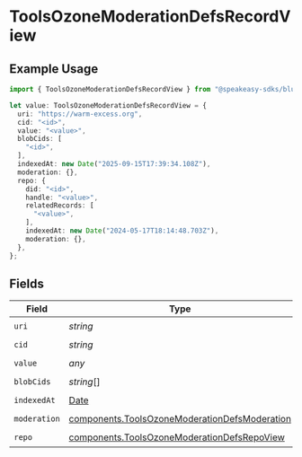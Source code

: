 # ToolsOzoneModerationDefsRecordView

## Example Usage

```typescript
import { ToolsOzoneModerationDefsRecordView } from "@speakeasy-sdks/bluesky/models/components";

let value: ToolsOzoneModerationDefsRecordView = {
  uri: "https://warm-excess.org",
  cid: "<id>",
  value: "<value>",
  blobCids: [
    "<id>",
  ],
  indexedAt: new Date("2025-09-15T17:39:34.108Z"),
  moderation: {},
  repo: {
    did: "<id>",
    handle: "<value>",
    relatedRecords: [
      "<value>",
    ],
    indexedAt: new Date("2024-05-17T18:14:48.703Z"),
    moderation: {},
  },
};
```

## Fields

| Field                                                                                                          | Type                                                                                                           | Required                                                                                                       | Description                                                                                                    |
| -------------------------------------------------------------------------------------------------------------- | -------------------------------------------------------------------------------------------------------------- | -------------------------------------------------------------------------------------------------------------- | -------------------------------------------------------------------------------------------------------------- |
| `uri`                                                                                                          | *string*                                                                                                       | :heavy_check_mark:                                                                                             | N/A                                                                                                            |
| `cid`                                                                                                          | *string*                                                                                                       | :heavy_check_mark:                                                                                             | N/A                                                                                                            |
| `value`                                                                                                        | *any*                                                                                                          | :heavy_check_mark:                                                                                             | N/A                                                                                                            |
| `blobCids`                                                                                                     | *string*[]                                                                                                     | :heavy_check_mark:                                                                                             | N/A                                                                                                            |
| `indexedAt`                                                                                                    | [Date](https://developer.mozilla.org/en-US/docs/Web/JavaScript/Reference/Global_Objects/Date)                  | :heavy_check_mark:                                                                                             | N/A                                                                                                            |
| `moderation`                                                                                                   | [components.ToolsOzoneModerationDefsModeration](../../models/components/toolsozonemoderationdefsmoderation.md) | :heavy_check_mark:                                                                                             | N/A                                                                                                            |
| `repo`                                                                                                         | [components.ToolsOzoneModerationDefsRepoView](../../models/components/toolsozonemoderationdefsrepoview.md)     | :heavy_check_mark:                                                                                             | N/A                                                                                                            |